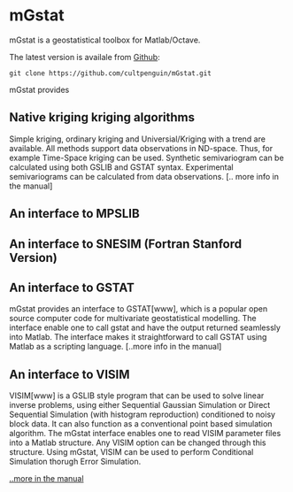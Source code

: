 # mGstat
mGstat is a geostatistical toolbox for Matlab/Octave.

The latest version is availale from [Github](https://github.com/cultpenguin/mGstat):

    git clone https://github.com/cultpenguin/mGstat.git


mGstat provides

## Native kriging kriging algorithms
Simple kriging, ordinary kriging and Universial/Kriging with a trend are available. All methods support data observations in ND-space. Thus, for example Time-Space kriging can be used.
Synthetic semivariogram can be calculated using both GSLIB and GSTAT syntax. Experimental semivariograms can be calculated from data observations. 
[.. more info in the manual]


## An interface to MPSLIB

## An interface to SNESIM (Fortran Stanford Version)

## An interface to GSTAT
mGstat provides an interface to GSTAT[www], which is a popular open source computer code for multivariate geostatistical modelling.
The interface enable one to call gstat and have the output returned seamlessly into Matlab. 
The interface makes it straightforward to call GSTAT using Matlab as a scripting language. 
[..more info in the manual]

## An interface to VISIM
VISIM[www] is a GSLIB style program that can be used to solve linear inverse problems, using either Sequential Gaussian Simulation or Direct Sequential Simulation (with histogram reproduction) conditioned to noisy block data.
It can also function as a conventional point based simulation algorithm.
The mGstat interface enables one to read VISIM parameter files into a Matlab structure. Any VISIM option can be changed through this structure.
Using mGstat, VISIM can be used to perform Conditional Simulation thorugh Error Simulation.

[..more in the manual](doc/chapVISIM.md)

